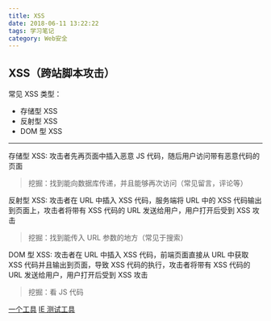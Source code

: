 ```yaml
---
title: XSS
date: 2018-06-11 13:22:22
tags: 学习笔记
category: Web安全
---
```


## XSS（跨站脚本攻击）

常见 XSS 类型：
  - 存储型 XSS
  - 反射型 XSS
  - DOM 型 XSS
---

存储型 XSS: 攻击者先再页面中插入恶意 JS 代码，随后用户访问带有恶意代码的页面
> 挖掘：找到能向数据库传递，并且能够再次访问（常见留言，评论等）

反射型 XSS: 攻击者在 URL 中插入 XSS 代码，服务端将 URL 中的 XSS 代码输出到页面上，攻击者将带有 XSS 代码的 URL 发送给用户，用户打开后受到 XSS 攻击
> 挖掘：找到能传入 URL 参数的地方（常见于搜索）

DOM 型 XSS: 攻击者在 URL 中插入 XSS 代码，前端页面直接从 URL 中获取 XSS 代码并且输出到页面，导致 XSS 代码的执行，攻击者将带有 XSS 代码的 URL 发送给用户，用户打开后受到 XSS 攻击
> 挖掘：看 JS 代码

[一个工具](http://xssor.io/)
[IE 测试工具](https://www.my-debugbar.com/wiki/IETester/HomePage)
